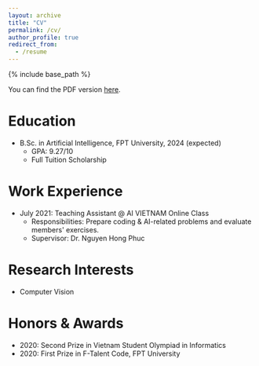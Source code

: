 ```yaml
---
layout: archive
title: "CV"
permalink: /cv/
author_profile: true
redirect_from:
  - /resume
---
```


{% include base_path %}

You can find the PDF version <a href="/files/vudinhminh_cv.pdf" target="_blank">here</a>.

Education
======
* B.Sc. in Artificial Intelligence, FPT University, 2024 (expected)
  * GPA: 9.27/10
  * Full Tuition Scholarship

Work Experience
======
* July 2021: Teaching Assistant @ AI VIETNAM Online Class
  * Responsibilities: Prepare coding & AI-related problems and evaluate members' exercises.
  * Supervisor: Dr. Nguyen Hong Phuc
  
Research Interests
======
* Computer Vision

Honors & Awards
======
* 2020: Second Prize in Vietnam Student Olympiad in Informatics
* 2020: First Prize in F-Talent Code, FPT University


<!-- Publications
======
  <ul>{% for post in site.publications %}
    {% include archive-single-cv.html %}
  {% endfor %}</ul> -->

